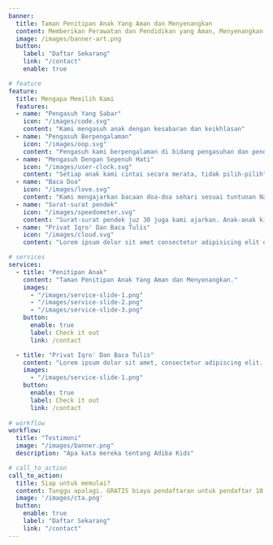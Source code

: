 ```yaml
---
banner:
  title: Taman Penitipan Anak Yang Aman dan Menyenangkan
  content: Memberikan Perawatan dan Pendidikan yang Aman, Menyenangkan, dan Berkualitas untuk Anak-Anak Anda, Membantu Mereka Tumbuh dan Berkembang dengan Cinta dan Perhatian
  image: /images/banner-art.png
  button:
    label: "Daftar Sekarang"
    link: "/contact"
    enable: true

# feature
feature: 
  title: Mengapa Memilih Kami
  features:
  - name: "Pengasuh Yang Sabar"
    icon: "/images/code.svg"
    content: "Kami mengasuh anak dengan kesabaran dan keikhlasan"
  - name: "Pengasuh Berpengalaman"
    icon: "/images/oop.svg"
    content: "Pengasuh kami berpengalaman di bidang pengasuhan dan pendidikan"
  - name: "Mengasuh Dengan Sepenuh Hati"
    icon: "/images/user-clock.svg"
    content: "Setiap anak kami cintai secara merata, tidak pilih-pilih"
  - name: "Baca Doa"
    icon: "/images/love.svg"
    content: "Kami mengajarkan bacaan doa-doa sehari sesuai tuntunan Nabi"
  - name: "Surat-surat pendek"
    icon: "/images/speedometer.svg"
    content: "Surat-surat pendek juz 30 juga kami ajarkan. Anak-anak kita ajak membaca dan menghafal semampu mereka"
  - name: "Privat Iqro' Dan Baca Tulis"
    icon: "/images/cloud.svg"
    content: "Lorem ipsum dolor sit amet consectetur adipisicing elit quam nihil"

# services
services:
  - title: "Penitipan Anak"
    content: "Taman Penitipan Anak Yang Aman dan Menyenangkan."
    images:
      - "/images/service-slide-1.png"
      - "/images/service-slide-2.png"
      - "/images/service-slide-3.png"
    button:
      enable: true
      label: Check it out
      link: /contact

  - title: "Privat Iqro' Dan Baca Tulis"
    content: "Lorem ipsum dolor sit amet, consectetur adipiscing elit. Consequat tristique eget amet, tempus eu at consecttur. Leo facilisi nunc viverra tellus. Ac laoreet sit vel consquat. consectetur adipiscing elit. Consequat tristique eget amet, tempus eu at consecttur. Leo facilisi nunc viverra tellus. Ac laoreet sit vel consquat."
    images: 
      - "/images/service-slide-1.png"
    button:
      enable: true
      label: Check it out
      link: /contact
  
# workflow
workflow: 
  title: "Testimoni"
  image: "/images/banner.png"
  description: "Apa kata mereka tentang Adiba Kids"

# call_to_action
call_to_action:
  title: Siap untuk memulai?
  content: Tunggu apalagi. GRATIS biaya pendaftaran untuk pendaftar 10 pertama, hingga Agustus 2024
  image: '/images/cta.png'
  button:
    enable: true
    label: "Daftar Sekarang"
    link: "/contact"
---
```

